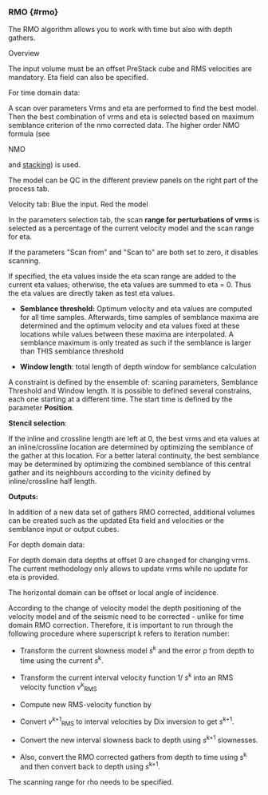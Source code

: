 ### RMO {#rmo}

The RMO algorithm allows you to work with time but also with depth gathers. 

Overview

The input volume must be an offset PreStack cube and RMS velocities are mandatory. Eta field can also be specified.

For time domain data:

A scan over parameters Vrms and eta are performed to find the best model. Then the best combination of vrms and eta is selected based on maximum semblance criterion of the nmo corrected data. The higher order NMO formula (see

NMO

and [stacking](stackmute\README.md)) is used.

The model can be QC in the different preview panels on the right part of the process tab.

Velocity tab: Blue the input. Red the model

In the parameters selection tab, the scan **range for perturbations of vrms** is selected as a percentage of the current velocity model and the scan range for eta.

If the parameters &quot;Scan from&quot; and &quot;Scan to&quot; are both set to zero, it disables scanning.

If specified, the eta values inside the eta scan range are added to the current eta values; otherwise, the eta values are summed to eta = 0\. Thus the eta values are directly taken as test eta values.

- **Semblance threshold:** Optimum velocity and eta values are computed for all time samples. Afterwards, time samples of semblance maxima are determined and the optimum velocity and eta values fixed at these locations while values between these maxima are interpolated. A semblance maximum is only treated as such if the semblance is larger than THIS semblance threshold

- **Window length**: total length of depth window for semblance calculation

A constraint is defined by the ensemble of: scaning parameters, Semblance Threshold and Window length. It is possible to defined several constrains, each one starting at a different time. The start time is defined by the parameter **Position**.

**Stencil selection**:

If the inline and crossline length are left at 0, the best vrms and eta values at an inline/crossline location are determined by optimizing the semblance of the gather at this location. For a better lateral continuity, the best semblance may be determined by optimizing the combined semblance of this central gather and its neighbours according to the vicinity defined by inline/crossline half length.

**Outputs:**

In addition of a new data set of gathers RMO corrected, additional volumes can be created such as the updated Eta field and velocities or the semblance input or output cubes.

For depth domain data:

For depth domain data depths at offset 0 are changed for changing vrms. The current methodology only allows to update vrms while no update for eta is provided.

The horizontal domain can be offset or local angle of incidence.

According to the change of velocity model the depth positioning of the velocity model and of the seismic need to be corrected - unlike for time domain RMO correction. Therefore, it is important to run through the following procedure where superscript k refers to iteration number:

*   Transform the current slowness model _s_<sup>k</sup> and the error ρ from depth to time using the current _s_<sup>k</sup>.
*   Transform the current interval velocity function 1/ _s_<sup>k</sup> into an RMS velocity function _v_<sup>k</sup><sub>RMS</sub>
*   Compute new RMS-velocity function by

*   Convert _v_<sup>k+1</sup><sub>RMS</sub> to interval velocities by Dix inversion to get _s_<sup>k+1</sup>.
*   Convert the new interval slowness back to depth using _s_<sup>k+1</sup> slownesses.
*   Also, convert the RMO corrected gathers from depth to time using _s_<sup>k</sup> and then convert back to depth using _s_<sup>k+1</sup>.

The scanning range for rho needs to be specified.